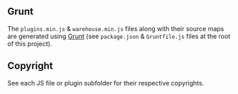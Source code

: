 ## Grunt

The `plugins.min.js` & `warehouse.min.js` files along with their source maps are generated using [Grunt](https://gruntjs.com/getting-started) (see `package.json` & `Gruntfile.js` files at the root of this project).


## Copyright

See each JS file or plugin subfolder for their respective copyrights.
